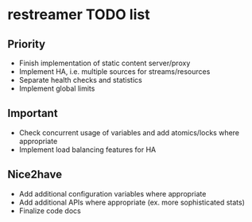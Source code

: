 restreamer TODO list
====================

Priority
--------

* Finish implementation of static content server/proxy
* Implement HA, i.e. multiple sources for streams/resources
* Separate health checks and statistics
* Implement global limits

Important
---------

* Check concurrent usage of variables and add atomics/locks where appropriate
* Implement load balancing features for HA

Nice2have
---------

* Add additional configuration variables where appropriate
* Add additional APIs where appropriate (ex. more sophisticated stats)
* Finalize code docs
